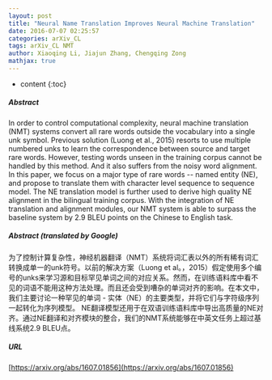 ```yaml
---
layout: post
title: "Neural Name Translation Improves Neural Machine Translation"
date: 2016-07-07 02:25:57
categories: arXiv_CL
tags: arXiv_CL NMT
author: Xiaoqing Li, Jiajun Zhang, Chengqing Zong
mathjax: true
---
```


* content
{:toc}

##### Abstract
In order to control computational complexity, neural machine translation (NMT) systems convert all rare words outside the vocabulary into a single unk symbol. Previous solution (Luong et al., 2015) resorts to use multiple numbered unks to learn the correspondence between source and target rare words. However, testing words unseen in the training corpus cannot be handled by this method. And it also suffers from the noisy word alignment. In this paper, we focus on a major type of rare words -- named entity (NE), and propose to translate them with character level sequence to sequence model. The NE translation model is further used to derive high quality NE alignment in the bilingual training corpus. With the integration of NE translation and alignment modules, our NMT system is able to surpass the baseline system by 2.9 BLEU points on the Chinese to English task.

##### Abstract (translated by Google)
为了控制计算复杂性，神经机器翻译（NMT）系统将词汇表以外的所有稀有词汇转换成单一的unk符号。以前的解决方案（Luong et al。，2015）假定使用多个编号的unks来学习源和目标罕见单词之间的对应关系。然而，在训练语料库中看不见的词语不能用这种方法处理。而且还会受到嘈杂的单词对齐的影响。在本文中，我们主要讨论一种罕见的单词 - 实体（NE）的主要类型，并将它们与字符级序列一起转化为序列模型。 NE翻译模型还用于在双语训练语料库中导出高质量的NE对齐。通过NE翻译和对齐模块的整合，我们的NMT系统能够在中英文任务上超过基线系统2.9 BLEU点。

##### URL
[https://arxiv.org/abs/1607.01856](https://arxiv.org/abs/1607.01856)


